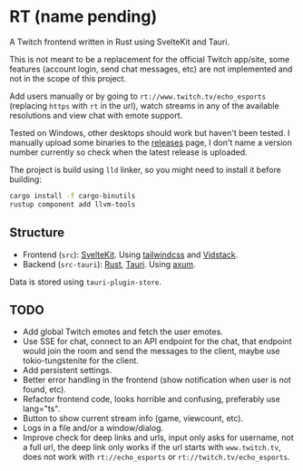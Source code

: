 # RT (name pending)

A Twitch frontend written in Rust using SvelteKit and Tauri.

This is not meant to be a replacement for the official Twitch app/site, some features (account login, send chat messages, etc) are not implemented and not in the scope of this project.

Add users manually or by going to `rt://www.twitch.tv/echo_esports` (replacing `https` with `rt` in the url), watch streams in any of the available resolutions and view chat with emote support.

Tested on Windows, other desktops should work but haven't been tested. I manually upload some binaries to the [releases](https://github.com/Kyagara/rt/releases) page, I don't name a version number currently so check when the latest release is uploaded.

The project is build using `lld` linker, so you might need to install it before building:

```bash
cargo install -f cargo-binutils
rustup component add llvm-tools
```

## Structure

- Frontend (`src`): [SvelteKit](https://svelte.dev/docs/kit/introduction). Using [tailwindcss](https://tailwindcss.com) and [Vidstack](https://github.com/vidstack/player).
- Backend (`src-tauri`): [Rust](https://www.rust-lang.org/), [Tauri](https://tauri.app/). Using [axum](https://github.com/tokio-rs/axum).

Data is stored using `tauri-plugin-store`.
  
## TODO

- Add global Twitch emotes and fetch the user emotes.
- Use SSE for chat, connect to an API endpoint for the chat, that endpoint would join the room and send the messages to the client, maybe use tokio-tungstenite for the client.
- Add persistent settings.
- Better error handling in the frontend (show notification when user is not found, etc).
- Refactor frontend code, looks horrible and confusing, preferably use lang="ts".
- Button to show current stream info (game, viewcount, etc).
- Logs in a file and/or a window/dialog.
- Improve check for deep links and urls, input only asks for username, not a full url, the deep link only works if the url starts with `www.twitch.tv`, does not work with `rt://echo_esports` or  `rt://twitch.tv/echo_esports`.

